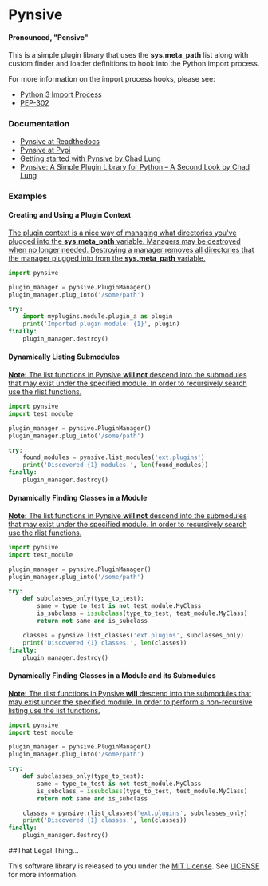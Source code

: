 # Pynsive
#### Pronounced, "Pensive"

This is a simple plugin library that uses the **sys.meta_path** list along
with custom finder and loader definitions to hook into the Python import
process.

For more information on the import process hooks, please see:

* [Python 3 Import Process](http://docs.python.org/3/reference/import.html)
* [PEP-302](http://www.python.org/dev/peps/pep-0302/)

### Documentation

* [Pynsive at Readthedocs](https://pynsive.readthedocs.org)
* [Pynsive at Pypi](https://pypi.python.org/pypi/pynsive)
* [Getting started with Pynsive by Chad Lung](http://www.giantflyingsaucer.com/blog/?p=4634)
* [Pynsive: A Simple Plugin Library for Python – A Second Look by Chad Lung](http://www.giantflyingsaucer.com/blog/?p=4695)


### Examples

#### Creating and Using a Plugin Context
<a href="#creating-a-plugin-context" />

The plugin context is a nice way of managing what directories you've plugged
into the **sys.meta_path** variable. Managers may be destroyed when no
longer needed. Destroying a manager removes all directories that the manager
plugged into from the **sys.meta_path** variable.

```python
import pynsive

plugin_manager = pynsive.PluginManager()
plugin_manager.plug_into('/some/path')

try:
    import myplugins.module.plugin_a as plugin
    print('Imported plugin module: {1}', plugin)
finally:
    plugin_manager.destroy()
```

#### Dynamically Listing Submodules
<a href="#dynamically-listing-submodules" />

**Note:** The list functions in Pynsive **will not** descend into the
submodules that may exist under the specified module. In order to recursively
search use the rlist functions.

```python
import pynsive
import test_module

plugin_manager = pynsive.PluginManager()
plugin_manager.plug_into('/some/path')

try:
    found_modules = pynsive.list_modules('ext.plugins')
    print('Discovered {1} modules.', len(found_modules))
finally:
    plugin_manager.destroy()
```

#### Dynamically Finding Classes in a Module
<a href="#dynamically-finding-classes-in-a-module" />

**Note:** The list functions in Pynsive **will not** descend into the
submodules that may exist under the specified module. In order to recursively
search use the rlist functions.

```python
import pynsive
import test_module

plugin_manager = pynsive.PluginManager()
plugin_manager.plug_into('/some/path')

try:
    def subclasses_only(type_to_test):
        same = type_to_test is not test_module.MyClass
        is_subclass = issubclass(type_to_test, test_module.MyClass)
        return not same and is_subclass

    classes = pynsive.list_classes('ext.plugins', subclasses_only)
    print('Discovered {1} classes.', len(classes))
finally:
    plugin_manager.destroy()
```

#### Dynamically Finding Classes in a Module and its Submodules
<a href="#dynamically-finding-classes-in-a-module-tree" />

**Note:** The rlist functions in Pynsive **will** descend into the submodules
that may exist under the specified module. In order to perform a non-recursive
listing use the list functions.

```python
import pynsive
import test_module

plugin_manager = pynsive.PluginManager()
plugin_manager.plug_into('/some/path')

try:
    def subclasses_only(type_to_test):
        same = type_to_test is not test_module.MyClass
        is_subclass = issubclass(type_to_test, test_module.MyClass)
        return not same and is_subclass

    classes = pynsive.rlist_classes('ext.plugins', subclasses_only)
    print('Discovered {1} classes.', len(classes))
finally:
    plugin_manager.destroy()
```


##That Legal Thing...

This software library is released to you under the [MIT License](http://opensource.org/licenses/MIT). See [LICENSE](https://github.com/zinic/pynsive/blob/master/LICENSE) for more information.
